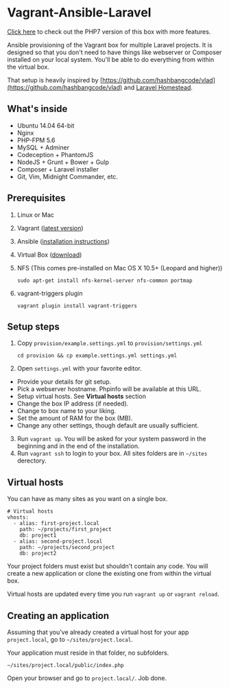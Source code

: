 # Vagrant-Ansible-Laravel #

[Click here](https://github.com/mkudenko/vagrant-laravel-php7) to check out the PHP7 version of this box with more features.

Ansible provisioning of the Vagrant box for multiple Laravel projects. It is designed so that you don't need to have things like webserver or Composer installed on your local system. You'll be able to do everything from within the virtual box.

That setup is heavily inspired by [https://github.com/hashbangcode/vlad](https://github.com/hashbangcode/vlad) and [Laravel Homestead](http://laravel.com/docs/4.2/homestead).

## What's inside ##

* Ubuntu 14.04 64-bit
* Nginx
* PHP-FPM 5.6
* MySQL + Adminer
* Codeception + PhantomJS
* NodeJS + Grunt + Bower + Gulp
* Composer + Laravel installer
* Git, Vim, Midnight Commander, etc.

## Prerequisites ##

1. Linux or Mac
2. Vagrant ([latest version](https://www.vagrantup.com/downloads.html))
3. Ansible ([installation instructions](http://docs.ansible.com/intro_installation.html))
4. Virtual Box ([download](https://www.virtualbox.org/wiki/Downloads))
5. NFS (This comes pre-installed on Mac OS X 10.5+ (Leopard and higher))

    `sudo apt-get install nfs-kernel-server nfs-common portmap`

6. vagrant-triggers plugin

    `vagrant plugin install vagrant-triggers`

## Setup steps ##

1. Copy `provision/example.settings.yml` to `provision/settings.yml`

    `cd provision && cp example.settings.yml settings.yml`

2. Open `settings.yml` with your favorite editor.

  * Provide your details for git setup.
  * Pick a webserver hostname. Phpinfo will be available at this URL.
  * Setup virtual hosts. See **Virtual hosts** section
  * Change the box IP address (if needed).
  * Change to box name to your liking.
  * Set the amount of RAM for the box (MB).
  * Change any other settings, though default are usually sufficient.

3. Run `vagrant up`. You will be asked for your system password in the beginning and in the end of the installation.
4. Run `vagrant ssh` to login to your box. All sites folders are in `~/sites` derectory.

## Virtual hosts ##

You can have as many sites as you want on a single box.

    # Virtual hosts
    vhosts:
      - alias: first-project.local
        path: ~/projects/first_project
        db: project1
      - alias: second-project.local
        path: ~/projects/second_project
        db: project2

Your project folders must exist but shouldn't contain any code. You will create a new application or clone the existing one from within the virtual box.

Virtual hosts are updated every time you run `vagrant up` or `vagrant reload`.

## Creating an application ##

Assuming that you've already created a virtual host for your app `project.local`, go to `~/sites/project.local`.

Your application must reside in that folder, no subfolders.

    ~/sites/project.local/public/index.php

Open your browser and go to `project.local/`. Job done.

